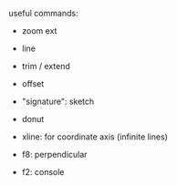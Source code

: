 useful commands:
- zoom ext
- line
- trim / extend
- offset
- "signature": sketch
- donut
- xline: for coordinate axis (infinite lines)

- f8: perpendicular
- f2: console

